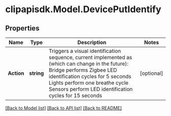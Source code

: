 # clipapisdk.Model.DevicePutIdentify

## Properties

Name | Type | Description | Notes
------------ | ------------- | ------------- | -------------
**Action** | **string** | Triggers a visual identification sequence, current implemented as (which can change in the future): Bridge performs Zigbee LED identification cycles for 5 seconds Lights perform one breathe cycle Sensors perform LED identification cycles for 15 seconds  | [optional] 

[[Back to Model list]](../README.md#documentation-for-models) [[Back to API list]](../README.md#documentation-for-api-endpoints) [[Back to README]](../README.md)

